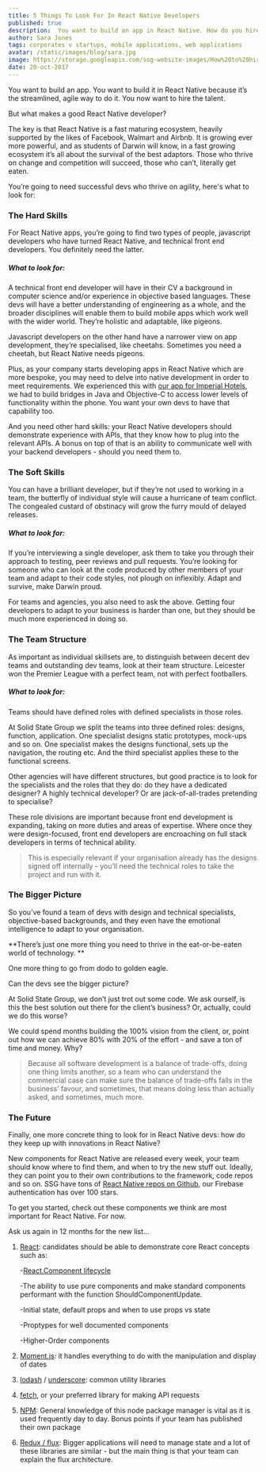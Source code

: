 ```yaml
---
title: 5 Things To Look For In React Native Developers
published: true
description:  You want to build an app in React Native. How do you hire a great React Native team to execute your vision?
author: Sara Jones
tags: corporates v startups, mobile applications, web applications
avatar: /static/images/blog/sara.jpg
image: https://storage.googleapis.com/ssg-website-images/How%20to%20hire%20react%20native%20developers/cheetah.jpg
date: 20-oct-2017
---
```

You want to build an app. You want to build it in React Native because it’s the streamlined, agile way to do it. You now want to hire the talent.

But what makes a good React Native developer?

The key is that React Native is a fast maturing ecosystem, heavily supported by the likes of Facebook, Walmart and Airbnb. It is growing ever more powerful, and as students of Darwin will know, in a fast growing ecosystem it’s all about the survival of the best adaptors. Those who thrive on change and competition will succeed, those who can’t, literally get eaten.

You’re going to need successful devs who thrive on agility, here's what to look for:

### The Hard Skills

For React Native apps, you’re going to find two types of people, javascript developers who have turned React Native, and technical front end developers. You definitely need the latter.

##### What to look for:

A technical front end developer will have in their CV a background in computer science and/or experience in objective based languages. These devs will have a better understanding of engineering as a whole, and the broader disciplines will enable them to build mobile apps which work well with the wider world. They’re holistic and adaptable, like pigeons.

Javascript developers on the other hand have a narrower view on app development, they’re specialised, like cheetahs. Sometimes you need a cheetah, but React Native needs pigeons.

Plus, as your company starts developing apps in React Native which are more bespoke, you may need to delve into native development in order to meet requirements. We experienced this with [our app for Imperial Hotels](https://solidstategroup.com/2017/06/29/2017/Bridges-Over-Troubled-Water-can-React-Native-handle-integrations/), we had to build bridges in Java and Objective-C to access lower levels of functionality within the phone. You want your own devs to have that capability too.

And you need other hard skills: your React Native developers should demonstrate experience with APIs, that they know how to plug into the relevant APIs. A bonus on top of that is an ability to communicate well with your backend developers - should you need them to.

### The Soft Skills

You can have a brilliant developer, but if they’re not used to working in a team, the butterfly of individual style will cause a hurricane of team conflict. The congealed custard of obstinacy will grow the furry mould of delayed releases.

##### What to look for:

If you’re interviewing a single developer, ask them to take you through their approach to testing, peer reviews and pull requests. You’re looking for someone who can look at the code produced by other members of your team and adapt to their code styles, not plough on inflexibly. Adapt and survive, make Darwin proud.

For teams and agencies, you also need to ask the above. Getting four developers to adapt to your business is harder than one, but they should be much more experienced in doing so.

### The Team Structure

 As important as individual skillsets are, to distinguish between decent dev teams and outstanding dev teams, look at their team structure. Leicester won the Premier League with a perfect team, not with perfect footballers.

##### What to look for:

Teams should have defined roles with defined specialists in those roles.

At Solid State Group we split the teams into three defined roles: designs, function, application. One specialist designs static prototypes, mock-ups and so on. One specialist makes the designs functional, sets up the navigation, the routing etc. And the third specialist applies these to the functional screens.

Other agencies will have different structures, but good practice is to look for the specialists and the roles that they do: do they have a dedicated designer? A highly technical developer? Or are jack-of-all-trades pretending to specialise?

These role divisions are important because front end development is expanding, taking on more duties and areas of expertise. Where once they were design-focused, front end developers are encroaching on full stack developers in terms of technical ability.

> This is especially relevant if your organisation already has the designs signed off internally - you’ll need the technical roles to take the project and run with it.

### The Bigger Picture

So you’ve found a team of devs with design and technical specialists, objective-based backgrounds, and they even have the emotional intelligence to adapt to your organisation.

**There’s just one more thing you need to thrive in the eat-or-be-eaten world of technology. **

One more thing to go from dodo to golden eagle.

Can the devs see the bigger picture?

At Solid State Group, we don’t just trot out some code. We ask ourself, is this the best solution out there for the client’s business? Or, actually, could we do this worse?

We could spend months building the 100% vision from the client, or, point out how we can achieve 80% with 20% of the effort - and save a ton of time and money. Why?

> Because all software development is a balance of trade-offs, doing one thing limits another, so a team who can understand the commercial case can make sure the balance of trade-offs falls in the business’ favour, and sometimes, that means doing less than actually asked, and sometimes, much more.

### The Future

Finally, one more concrete thing to look for in React Native devs: how do they keep up with innovations in React Native?

New components for React Native are released every week, your team should know where to find them, and when to try the new stuff out. Ideally, they can point you to their own contributions to the framework, code repos and so on. SSG have tons of [React Native repos on Github](https://github.com/SolidStateGroup), our Firebase authentication has over 100 stars.

To get you started, check out these components we think are most important for React Native. For now.

Ask us again in 12 months for the new list...

1. [React](https://reactjs.org/): candidates should be able to demonstrate core React concepts such as:

   -[React.Component lifecycle](https://reactjs.org/docs/react-component.html)

   -The ability to use pure components and make standard components performant with the function ShouldComponentUpdate.

   -Initial state, default props and when to use props vs state

   -Proptypes for well documented components

   -Higher-Order components


1. [Moment.js](https://github.com/moment/moment): it handles everything to do with the manipulation and display of dates
2. [lodash](https://lodash.com/) / [underscore](http://underscorejs.org/): common utility libraries
3. [fetch](https://developer.mozilla.org/en-US/docs/Web/API/Fetch_API), or your preferred library for making API requests
4. [NPM](https://www.npmjs.com/): General knowledge of this node package manager is vital as it is used frequently day to day. Bonus points if your team has published their own package
5. [Redux / flux](http://redux.js.org/docs/introduction/): Bigger applications will need to manage state and a lot of these libraries are similar - but the main thing is that your team can explain the flux architecture.